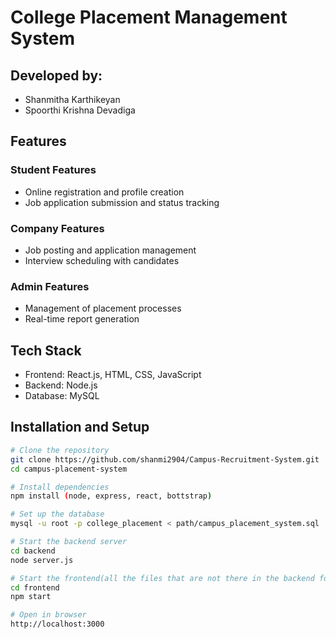 # College Placement Management System

## Developed by:
- Shanmitha Karthikeyan
- Spoorthi Krishna Devadiga

## Features
### Student Features
- Online registration and profile creation
- Job application submission and status tracking

### Company Features
- Job posting and application management
- Interview scheduling with candidates

### Admin Features
- Management of placement processes
- Real-time report generation

## Tech Stack
- Frontend: React.js, HTML, CSS, JavaScript
- Backend: Node.js
- Database: MySQL

## Installation and Setup
```bash
# Clone the repository
git clone https://github.com/shanmi2904/Campus-Recruitment-System.git
cd campus-placement-system

# Install dependencies
npm install (node, express, react, bottstrap)

# Set up the database
mysql -u root -p college_placement < path/campus_placement_system.sql

# Start the backend server
cd backend
node server.js

# Start the frontend(all the files that are not there in the backend folder,put the App.js in frontend, codes in frontend/src/components and the images in the frontend/src/components/homepage_img )
cd frontend
npm start

# Open in browser
http://localhost:3000
